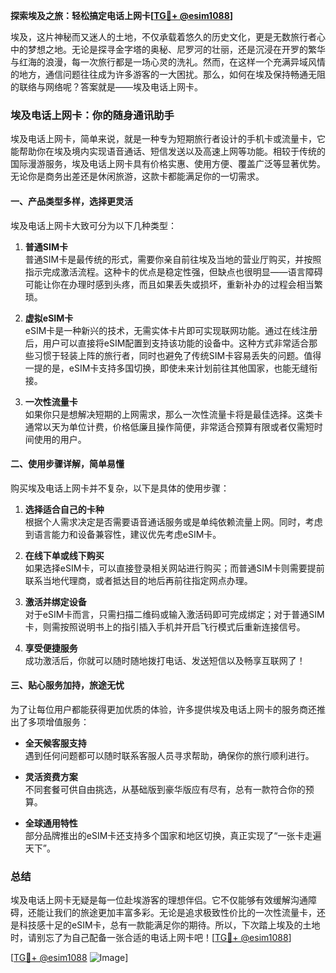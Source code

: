 **探索埃及之旅：轻松搞定电话上网卡[[TG💪+ @esim1088](https://t.me/s/esim1088)]**

埃及，这片神秘而又迷人的土地，不仅承载着悠久的历史文化，更是无数旅行者心中的梦想之地。无论是探寻金字塔的奥秘、尼罗河的壮丽，还是沉浸在开罗的繁华与红海的浪漫，每一次旅行都是一场心灵的洗礼。然而，在这样一个充满异域风情的地方，通信问题往往成为许多游客的一大困扰。那么，如何在埃及保持畅通无阻的联络与网络呢？答案就是——埃及电话上网卡。

### 埃及电话上网卡：你的随身通讯助手

埃及电话上网卡，简单来说，就是一种专为短期旅行者设计的手机卡或流量卡，它能帮助你在埃及境内实现语音通话、短信发送以及高速上网等功能。相较于传统的国际漫游服务，埃及电话上网卡具有价格实惠、使用方便、覆盖广泛等显著优势。无论你是商务出差还是休闲旅游，这款卡都能满足你的一切需求。

#### 一、产品类型多样，选择更灵活

埃及电话上网卡大致可分为以下几种类型：

1. **普通SIM卡**  
   普通SIM卡是最传统的形式，需要你亲自前往埃及当地的营业厅购买，并按照指示完成激活流程。这种卡的优点是稳定性强，但缺点也很明显——语言障碍可能让你在办理时感到头疼，而且如果丢失或损坏，重新补办的过程会相当繁琐。

2. **虚拟eSIM卡**  
   eSIM卡是一种新兴的技术，无需实体卡片即可实现联网功能。通过在线注册后，用户可以直接将eSIM配置到支持该功能的设备中。这种方式非常适合那些习惯于轻装上阵的旅行者，同时也避免了传统SIM卡容易丢失的问题。值得一提的是，eSIM卡支持多国切换，即使未来计划前往其他国家，也能无缝衔接。

3. **一次性流量卡**  
   如果你只是想解决短期的上网需求，那么一次性流量卡将是最佳选择。这类卡通常以天为单位计费，价格低廉且操作简便，非常适合预算有限或者仅需短时间使用的用户。

#### 二、使用步骤详解，简单易懂

购买埃及电话上网卡并不复杂，以下是具体的使用步骤：

1. **选择适合自己的卡种**  
   根据个人需求决定是否需要语音通话服务或是单纯依赖流量上网。同时，考虑到语言能力和设备兼容性，建议优先考虑eSIM卡。

2. **在线下单或线下购买**  
   如果选择eSIM卡，可以直接登录相关网站进行购买；而普通SIM卡则需要提前联系当地代理商，或者抵达目的地后再前往指定网点办理。

3. **激活并绑定设备**  
   对于eSIM卡而言，只需扫描二维码或输入激活码即可完成绑定；对于普通SIM卡，则需按照说明书上的指引插入手机并开启飞行模式后重新连接信号。

4. **享受便捷服务**  
   成功激活后，你就可以随时随地拨打电话、发送短信以及畅享互联网了！

#### 三、贴心服务加持，旅途无忧

为了让每位用户都能获得更加优质的体验，许多提供埃及电话上网卡的服务商还推出了多项增值服务：

- **全天候客服支持**  
  遇到任何问题都可以随时联系客服人员寻求帮助，确保你的旅行顺利进行。
  
- **灵活资费方案**  
  不同套餐可供自由挑选，从基础版到豪华版应有尽有，总有一款符合你的预算。

- **全球通用特性**  
  部分品牌推出的eSIM卡还支持多个国家和地区切换，真正实现了“一张卡走遍天下”。

### 总结

埃及电话上网卡无疑是每一位赴埃游客的理想伴侣。它不仅能够有效缓解沟通障碍，还能让我们的旅途更加丰富多彩。无论是追求极致性价比的一次性流量卡，还是科技感十足的eSIM卡，总有一款能满足你的期待。所以，下次踏上埃及的土地时，请别忘了为自己配备一张合适的电话上网卡吧！[[TG💪+ @esim1088](https://t.me/s/esim1088)]

[[TG💪+ @esim1088](https://t.me/s/esim1088) ![Image](https://i.postimg.cc/4NQfJmqS/Snipaste-2025-05-13-00-14-12.png)]